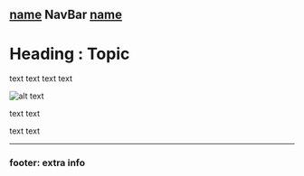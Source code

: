 [name](README.md) **NavBar** [name](url)
----

# Heading : Topic
text text
text text


![alt text](url)

text text

text text

---- 

### footer: extra info
